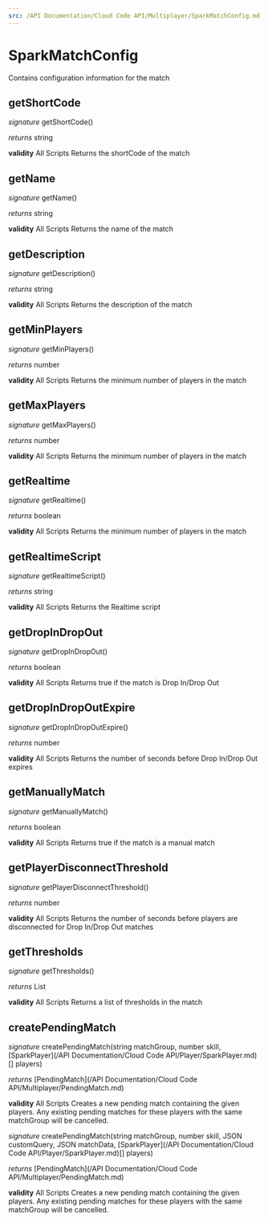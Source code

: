 ```yaml
---
src: /API Documentation/Cloud Code API/Multiplayer/SparkMatchConfig.md
---
```


# SparkMatchConfig

Contains configuration information for the match


## getShortCode
_signature_ getShortCode()</p>
_returns_ string</p>
<b>validity</b> All Scripts
Returns the shortCode of the match

## getName
_signature_ getName()</p>
_returns_ string</p>
<b>validity</b> All Scripts
Returns the name of the match

## getDescription
_signature_ getDescription()</p>
_returns_ string</p>
<b>validity</b> All Scripts
Returns the description of the match

## getMinPlayers
_signature_ getMinPlayers()</p>
_returns_ number</p>
<b>validity</b> All Scripts
Returns the minimum number of players in the match

## getMaxPlayers
_signature_ getMaxPlayers()</p>
_returns_ number</p>
<b>validity</b> All Scripts
Returns the minimum number of players in the match

## getRealtime
_signature_ getRealtime()</p>
_returns_ boolean</p>
<b>validity</b> All Scripts
Returns the minimum number of players in the match

## getRealtimeScript
_signature_ getRealtimeScript()</p>
_returns_ string</p>
<b>validity</b> All Scripts
Returns the Realtime script

## getDropInDropOut
_signature_ getDropInDropOut()</p>
_returns_ boolean</p>
<b>validity</b> All Scripts
Returns true if the match is Drop In/Drop Out

## getDropInDropOutExpire
_signature_ getDropInDropOutExpire()</p>
_returns_ number</p>
<b>validity</b> All Scripts
Returns the number of seconds before Drop In/Drop Out expires

## getManuallyMatch
_signature_ getManuallyMatch()</p>
_returns_ boolean</p>
<b>validity</b> All Scripts
Returns true if the match is a manual match

## getPlayerDisconnectThreshold
_signature_ getPlayerDisconnectThreshold()</p>
_returns_ number</p>
<b>validity</b> All Scripts
Returns the number of seconds before players are disconnected for Drop In/Drop Out matches

## getThresholds
_signature_ getThresholds()</p>
_returns_ List</p>
<b>validity</b> All Scripts
Returns a list of thresholds in the match

## createPendingMatch
_signature_ createPendingMatch(string matchGroup, number skill, [SparkPlayer](/API Documentation/Cloud Code API/Player/SparkPlayer.md)[] players)</p>
_returns_ [PendingMatch](/API Documentation/Cloud Code API/Multiplayer/PendingMatch.md)</p>
<b>validity</b> All Scripts
Creates a new pending match containing the given players.
Any existing pending matches for these players with the same matchGroup will be cancelled.


_signature_ createPendingMatch(string matchGroup, number skill, JSON customQuery, JSON matchData, [SparkPlayer](/API Documentation/Cloud Code API/Player/SparkPlayer.md)[] players)</p>
_returns_ [PendingMatch](/API Documentation/Cloud Code API/Multiplayer/PendingMatch.md)</p>
<b>validity</b> All Scripts
Creates a new pending match containing the given players.
Any existing pending matches for these players with the same matchGroup will be cancelled.

